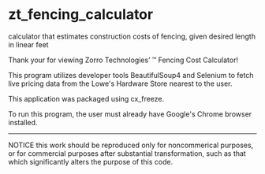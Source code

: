 # zt_fencing_calculator
calculator that estimates construction costs of fencing, given desired length in linear feet 

Thank your for viewing Zorro Technologies’ ™ Fencing Cost Calculator!

This program utilizes developer tools BeautifulSoup4 and Selenium
to fetch live pricing data from the Lowe's Hardware Store nearest to the user.

This application was packaged using cx_freeze.

To run this program, the user must already have Google's Chrome browser installed.

*******************************************************************************

NOTICE this work should be reproduced only for noncommerical purposes,
or for commercial purposes after substantial transformation, such as that which
significantly alters the purpose of this code.
